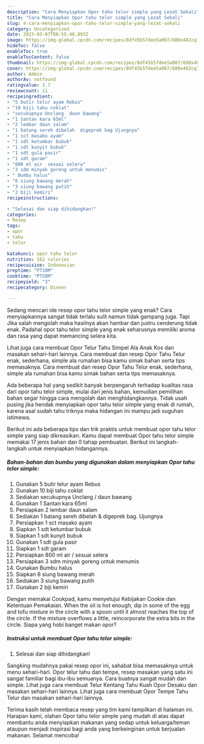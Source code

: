 ```yaml
---
description: "Cara Menyiapkan Opor tahu telor simple yang Lezat Sekali"
title: "Cara Menyiapkan Opor tahu telor simple yang Lezat Sekali"
slug: 4-cara-menyiapkan-opor-tahu-telor-simple-yang-lezat-sekali
category: Uncategorized
date: 2023-03-07T08:55:48.893Z
image: https://img-global.cpcdn.com/recipes/8df45b57dee5a007/680x482cq70/opor-tahu-telor-simple-foto-resep-utama.jpg
hideToc: false
enableToc: true
enableTocContent: false
thumbnail: https://img-global.cpcdn.com/recipes/8df45b57dee5a007/680x482cq70/opor-tahu-telor-simple-foto-resep-utama.jpg
cover: https://img-global.cpcdn.com/recipes/8df45b57dee5a007/680x482cq70/opor-tahu-telor-simple-foto-resep-utama.jpg
author: Admin
authorAv: notfound
ratingvalue: 3.7
reviewcount: 11
recipeingredient:
- "5 butir telur ayam Rebus"
- "10 biji tahu coklat"
- "secukupnya Unclang  daun bawang"
- "1 Santan kara 65ml"
- "2 lembar daun salam"
- "1 batang sereh dibelah  digeprek bag Ujungnya"
- "1 sct masako ayam"
- "1 sdt ketumbar bubuk"
- "1 sdt kunyit bubuk"
- "1 sdt gula pasir"
- "1 sdt garam"
- "800 ml air  sesuai selera"
- "3 sdm minyak goreng untuk menumis"
- " Bumbu halus"
- "6 siung bawang merah"
- "3 siung bawang putih"
- "2 biji kemiri"
recipeinstructions:

- "Selesai dan siap dihidangkan!"
categories:
- Resep
tags:
- opor
- tahu
- telor

katakunci: opor tahu telor 
nutrition: 162 calories
recipecuisine: Indonesian
preptime: "PT18M"
cooktime: "PT58M"
recipeyield: "3"
recipecategory: Dinner

---
```



Sedang mencari ide resep opor tahu telor simple yang enak? Cara menyiapkannya sangat tidak terlalu sulit namun tidak gampang juga. Tapi Jika salah mengolah maka hasilnya akan hambar dan justru cenderung tidak enak. Padahal opor tahu telor simple yang enak seharusnya memiliki aroma dan rasa yang dapat memancing selera kita.


Lihat juga cara membuat Opor Telur Tahu Simpel Ala Anak Kos dan masakan sehari-hari lainnya. Cara membuat dan resep Opor Tahu Telur enak, sederhana, simple ala rumahan bisa kamu simak bahan serta tips memasaknya. Cara membuat dan resep Opor Tahu Telur enak, sederhana, simple ala rumahan bisa kamu simak bahan serta tips memasaknya.

Ada beberapa hal yang sedikit banyak berpengaruh terhadap kualitas rasa dari opor tahu telor simple, mulai dari jenis bahan, kemudian pemilihan bahan segar hingga cara mengolah dan menghidangkannya. Tidak usah pusing jika hendak menyiapkan opor tahu telor simple yang enak di rumah, karena asal sudah tahu triknya maka hidangan ini mampu jadi suguhan istimewa.


Berikut ini ada beberapa tips dan trik praktis untuk membuat opor tahu telor simple yang siap dikreasikan. Kamu dapat membuat Opor tahu telor simple memakai 17 jenis bahan dan 0 tahap pembuatan. Berikut ini langkah-langkah untuk menyiapkan hidangannya.

<!--inarticleads1-->

##### Bahan-bahan dan bumbu yang digunakan dalam menyiapkan Opor tahu telor simple:

1. Gunakan 5 butir telur ayam Rebus
1. Gunakan 10 biji tahu coklat
1. Sediakan secukupnya Unclang / daun bawang
1. Gunakan 1 Santan kara 65ml
1. Persiapkan 2 lembar daun salam
1. Sediakan 1 batang sereh dibelah &amp; digeprek bag. Ujungnya
1. Persiapkan 1 sct masako ayam
1. Siapkan 1 sdt ketumbar bubuk
1. Siapkan 1 sdt kunyit bubuk
1. Gunakan 1 sdt gula pasir
1. Siapkan 1 sdt garam
1. Persiapkan 800 ml air / sesuai selera
1. Persiapkan 3 sdm minyak goreng untuk menumis
1. Gunakan  Bumbu halus
1. Siapkan 6 siung bawang merah
1. Sediakan 3 siung bawang putih
1. Gunakan 2 biji kemiri


Dengan memakai Cookpad, kamu menyetujui Kebijakan Cookie dan Ketentuan Pemakaian. When the oil is hot enough, dip in some of the egg and tofu mixture in the circle with a spoon until it almost reaches the top of the circle. If the mixture overflows a little, reincorporate the extra bits in the circle. Siapa yang hobi banget makan opor? 

<!--inarticleads2-->

##### Instruksi untuk membuat Opor tahu telor simple:


1. Selesai dan siap dihidangkan!

Sangking mudahnya pakai resep opor ini, sahabat bisa memasaknya untuk menu sehari-hari. Opor telur tahu dan tempe, resep masakan yang satu ini sangat familiar bagi ibu-ibu semuanya. Cara buatnya sangat mudah dan simple. Lihat juga cara membuat Telur Kentang Tahu Kuah Opor Desaku dan masakan sehari-hari lainnya. Lihat juga cara membuat Opor Tempe Tahu Telur dan masakan sehari-hari lainnya. 

Terima kasih telah membaca resep yang tim kami tampilkan di halaman ini. Harapan kami, olahan Opor tahu telor simple yang mudah di atas dapat membantu anda menyiapkan makanan yang sedap untuk keluarga/teman ataupun menjadi inspirasi bagi anda yang berkeinginan untuk berjualan makanan. Selamat mencoba!
